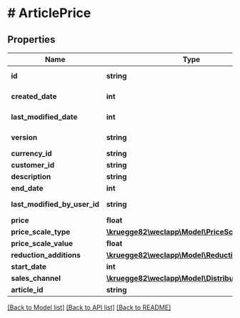 # # ArticlePrice

## Properties

Name | Type | Description | Notes
------------ | ------------- | ------------- | -------------
**id** | **string** |  | [optional] [readonly]
**created_date** | **int** |  | [optional] [readonly]
**last_modified_date** | **int** |  | [optional] [readonly]
**version** | **string** |  | [optional] [readonly]
**currency_id** | **string** |  | [optional]
**customer_id** | **string** |  | [optional]
**description** | **string** |  | [optional]
**end_date** | **int** |  | [optional]
**last_modified_by_user_id** | **string** |  | [optional] [readonly]
**price** | **float** |  | [optional]
**price_scale_type** | [**\kruegge82\weclapp\Model\PriceScaleType**](PriceScaleType.md) |  | [optional]
**price_scale_value** | **float** |  | [optional]
**reduction_additions** | [**\kruegge82\weclapp\Model\ReductionAddition[]**](ReductionAddition.md) |  | [optional]
**start_date** | **int** |  | [optional]
**sales_channel** | [**\kruegge82\weclapp\Model\DistributionChannel**](DistributionChannel.md) |  | [optional]
**article_id** | **string** |  | [optional]

[[Back to Model list]](../../README.md#models) [[Back to API list]](../../README.md#endpoints) [[Back to README]](../../README.md)
